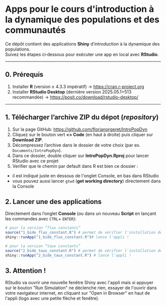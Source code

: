 # Apps pour le cours d'introduction à la dynamique des populations et des communautés

Ce dépôt contient des applications **Shiny** d’introduction à la dynamique des populations.  
Suivez les étapes ci‑dessous pour exécuter une app en local avec **RStudio**.

---
## 0. Prérequis

1. Installer **R** (version ≥ 4.3.3 impératif) → <https://cran.r-project.org>  
2. Installer **RStudio Desktop** (dernière version 2025.05.1+513 recommandée) → <https://posit.co/download/rstudio-desktop/>
---

## 1. Télécharger l’archive ZIP du dépot (*repository*)

1. Sur la page GitHub: <https://github.com/florianorgeret/IntroPopDyn>
2. Cliquez sur le bouton vert **\<\> Code** (en haut à droite) puis cliquer sur **Download ZIP**.  
2. Décompressez l’archive dans le dossier de votre choix (par ex. `Documents/IntroPopDyn`).  
3. Dans ce dossier, double cliquer sur **IntroPopDyn.Rproj** pour lancer RStudio avec ce projet
4. Verifier que le chemin par default dans R est bien ce dossier :
  - il est indiqué juste en dessous de l'onglet Console, en bas dans RStudio
  - vous pouvez aussi lancer `gtwd` (**get working directory**) directement dans la Console

## 2. Lancer une des applications

Directement dans l’onglet **Console** (ou dans un nouveau **Script** en lançant les commandes avec `CTRL`+ `ENTER`):

```r
# pour la version “flux constants”
source("1_bide_flux_constant.R") # permet de vérifier l'installation des packages R nécessaires
shiny::runApp("1_bide_flux_constant.R")# lance l'appli !
```

```r
# pour la version “taux constants”
source("2_bide_taux_constant.R") # permet de vérifier l'installation des packages R nécessaires
shiny::runApp("2_bide_taux_constant.R") # lance l'appli !
```
## 3. Attention !

RStudio va ouvrir une nouvelle fenêtre Shiny avec l'appli mais si appuyer sur le bouton "Run Simulation" ne déclenche rien, essayer de l'ouvrir 
dans votre navigateur internet, en cliquant sur "Open in Browser" en haut de l'appli (logo avec une petite flèche et fenêtre).